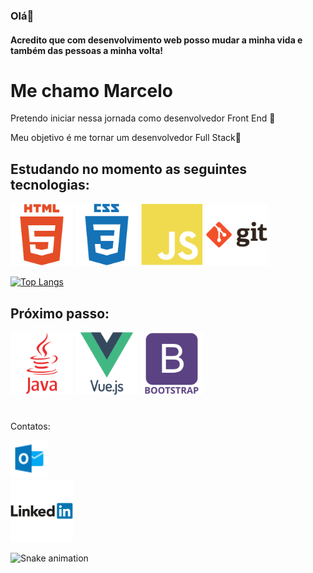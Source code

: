 ### Olá👋 
#### Acredito que com desenvolvimento web posso mudar a minha vida e também das pessoas a minha volta!
# Me chamo Marcelo # 

Pretendo iniciar nessa jornada como desenvolvedor Front End 🚀

Meu objetivo é me tornar um desenvolvedor Full Stack:dart:

## Estudando no momento as seguintes tecnologias: ##
<!-- in your header -->

<img alt="icone HTML5" src="https://raw.githubusercontent.com/devicons/devicon/master/icons/html5/html5-plain-wordmark.svg" heigth='100' width='100'/> <img  alt="icone CSS3" src="https://raw.githubusercontent.com/devicons/devicon/master/icons/css3/css3-plain-wordmark.svg" heigth='100' width='100'/> <img alt="icone JavaScript" src="https://raw.githubusercontent.com/devicons/devicon/master/icons/javascript/javascript-plain.svg" heigth='100' width='100'/> <img alt="icone Git" src="https://raw.githubusercontent.com/devicons/devicon/master/icons/git/git-original-wordmark.svg" heigth='100' width='100'/>

[![Top Langs](https://github-readme-stats.vercel.app/api/top-langs/?username=Riquecelo)](https://github.com/anuraghazra/github-readme-stats)



## Próximo passo: ##
<img src="https://raw.githubusercontent.com/devicons/devicon/master/icons/java/java-plain-wordmark.svg" heigth='100' width='100'/> <img src="https://raw.githubusercontent.com/devicons/devicon/master/icons/vuejs/vuejs-original-wordmark.svg" heigth='100' width='100'/> <img src="https://raw.githubusercontent.com/devicons/devicon/master/icons/bootstrap/bootstrap-plain-wordmark.svg" heigth='100' width='100'/>

#
Contatos:

<a href="mailto:marcelo.has@hotmail.com" target="_blank">
 <img src="https://github.com/Riquecelo/Riquecelo/blob/master/icons8-microsoft-outlook-48.png" heigth='60' width='60'>
</a>        
</br>
<a href="https://www.linkedin.com/in/marcelo-santos-26832a180" target="_blank">
 <img src="https://raw.githubusercontent.com/devicons/devicon/master/icons/linkedin/linkedin-original-wordmark.svg" heigth='100' width='100'/>
<!--[linkedin](https://github.com/Riquecelo/Riquecelo/blob/master/icons8-linkedin-64.png)--> 
</a>

 ![Snake animation](https://github.com/Riquecelo/blob/output/github-contribution-grid-snake.svg)


